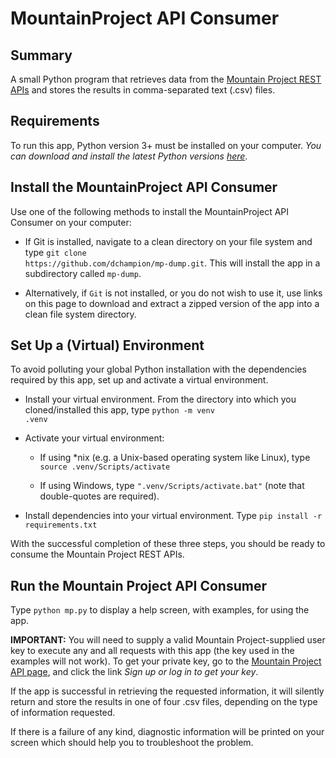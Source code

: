 # MountainProject API Consumer
## Summary
A small Python program that retrieves data from the <a href=https://www.mountainproject.com/data target="_blank">Mountain Project REST APIs</a> and stores the results in comma-separated text (.csv) files.

## Requirements
To run this app, Python version 3+ must be installed on your computer. <i>You can download and install the latest Python versions <a href=https://www.python.org/downloads target="_blank">here</a></i>.

## Install the MountainProject API Consumer
Use one of the following methods to install the MountainProject API Consumer on your computer:
* If Git is installed, navigate to a clean directory on your file system and type <code>git clone https<nolink>://github.com/dchampion/mp-dump.git</code>. This will install the app in a subdirectory called <code>mp-dump</code>.

* Alternatively, if <code>Git</code> is not installed, or you do not wish to use it, use links on this page to download and extract a zipped version of the app into a clean file system directory.

## Set Up a (Virtual) Environment
To avoid polluting your global Python installation with the dependencies required by this app, set up and activate a virtual environment.
* Install your virtual environment. From the directory into which you cloned/installed this app, type <code>python -m venv .venv</code>
* Activate your virtual environment:

    * If using *nix (e.g. a Unix-based operating system like Linux), type <code>source .venv/Scripts/activate</code>

    * If using Windows, type <code>".venv/Scripts/activate.bat"</code> (note that double-quotes are required).

* Install dependencies into your virtual environment. Type <code>pip install -r requirements.txt</code>

With the successful completion of these three steps, you should be ready to consume the Mountain Project REST APIs.

## Run the Mountain Project API Consumer
Type <code>python mp.py</code> to display a help screen, with examples, for using the app.

<b>IMPORTANT:</b> You will need to supply a valid Mountain Project-supplied user key to execute any and all requests with this app (the key used in the examples will not work). To get your private key, go to the <a href=https://www.mountainproject.com/data>Mountain Project API page</a>, and click the link <i>Sign up or log in to get your key</i>.

If the app is successful in retrieving the requested information, it will silently return and store the results in one of four .csv files, depending on the type of information requested.

If there is a failure of any kind, diagnostic information will be printed on your screen which should help you to troubleshoot the problem.